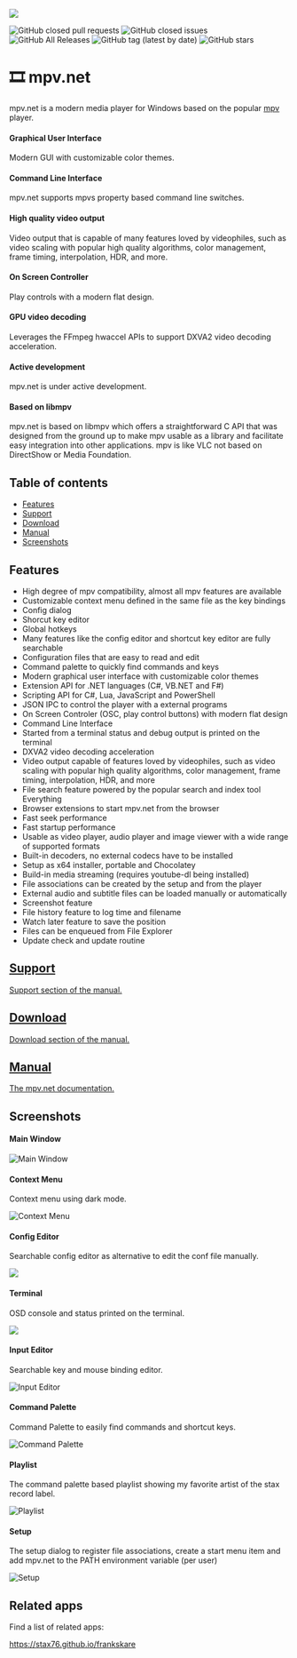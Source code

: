 
![](docs/img/mpvnet.png)

![GitHub closed pull requests](https://img.shields.io/github/issues-pr-closed/stax76/mpv.net) ![GitHub closed issues](https://img.shields.io/github/issues-closed/stax76/mpv.net) ![GitHub All Releases](https://img.shields.io/github/downloads/stax76/mpv.net/total) ![GitHub tag (latest by date)](https://img.shields.io/github/tag-date/stax76/mpv.net) ![GitHub stars](https://img.shields.io/github/stars/stax76/mpv.net)

🎞 mpv.net
==========

mpv.net is a modern media player for Windows based on the popular [mpv](https://mpv.io) player.


#### Graphical User Interface

Modern GUI with customizable color themes.


#### Command Line Interface

mpv.net supports mpvs property based command line switches.


#### High quality video output

Video output that is capable of many features loved by videophiles, such as video scaling with popular high quality algorithms, color management, frame timing, interpolation, HDR, and more.


#### On Screen Controller

Play controls with a modern flat design.


#### GPU video decoding

Leverages the FFmpeg hwaccel APIs to support DXVA2 video decoding acceleration.


#### Active development

mpv.net is under active development.


#### Based on libmpv

mpv.net is based on libmpv which offers a straightforward C API that was designed from the ground up to make mpv usable as a library and facilitate easy integration into other applications. mpv is like VLC not based on DirectShow or Media Foundation. 


Table of contents
-----------------

- [Features](#features)
- [Support](#support)
- [Download](#download)
- [Manual](#manual)
- [Screenshots](#screenshots)


Features
--------

- High degree of mpv compatibility, almost all mpv features are available
- Customizable context menu defined in the same file as the key bindings
- Config dialog
- Shorcut key editor
- Global hotkeys
- Many features like the config editor and shortcut key editor are fully searchable
- Configuration files that are easy to read and edit
- Command palette to quickly find commands and keys
- Modern graphical user interface with customizable color themes
- Extension API for .NET languages (C#, VB.NET and F#)
- Scripting API for C#, Lua, JavaScript and PowerShell
- JSON IPC to control the player with a external programs
- On Screen Controler (OSC, play control buttons) with modern flat design
- Command Line Interface
- Started from a terminal status and debug output is printed on the terminal
- DXVA2 video decoding acceleration
- Video output capable of features loved by videophiles, such as video scaling with popular high quality algorithms, color management, frame timing, interpolation, HDR, and more
- File search feature powered by the popular search and index tool Everything
- Browser extensions to start mpv.net from the browser
- Fast seek performance
- Fast startup performance
- Usable as video player, audio player and image viewer with a wide range of supported formats
- Built-in decoders, no external codecs have to be installed
- Setup as x64 installer, portable and Chocolatey
- Build-in media streaming (requires youtube-dl being installed)
- File associations can be created by the setup and from the player
- External audio and subtitle files can be loaded manually or automatically
- Screenshot feature
- File history feature to log time and filename
- Watch later feature to save the position
- Files can be enqueued from File Explorer
- Update check and update routine


## [Support](docs/Manual.md#support)

[Support section of the manual.](docs/Manual.md#support)


## [Download](docs/Manual.md#download)

[Download section of the manual.](docs/Manual.md#download)


## [Manual](docs/Manual.md)

[The mpv.net documentation.](docs/Manual.md)


Screenshots
-----------

#### Main Window

![Main Window](docs/img/Main.webp)


#### Context Menu

Context menu using dark mode.

![Context Menu](docs/img/Menu.jpg)


#### Config Editor

Searchable config editor as alternative to edit the conf file manually.

![](docs/img/ConfEditor.png)


#### Terminal

OSD console and status printed on the terminal.

![](docs/img/Terminal.png)


#### Input Editor

Searchable key and mouse binding editor.

![Input Editor](docs/img/InputEditor.png)


#### Command Palette

Command Palette to easily find commands and shortcut keys.

![Command Palette](docs/img/CommandPalette.webp)


#### Playlist

The command palette based playlist showing my favorite artist of the stax record label.

![Playlist](docs/img/Playlist.png)


#### Setup

The setup dialog to register file associations, create a start menu item and
add mpv.net to the PATH environment variable (per user)

![Setup](docs/img/Setup.png)


Related apps
------------

Find a list of related apps:

https://stax76.github.io/frankskare
